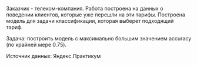 Заказчик - телеком-компания. Работа построена на данных о поведении клиентов, которые уже перешли на эти тарифы.
Построена модель для задачи классификации, которая выберет подходящий тариф.

Задача: построить модель с максимально большим значением accuracy (по крайней мере 0.75).

Источник данных: Яндекс.Практикум
